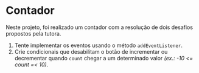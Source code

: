 # Contador

Neste projeto, foi realizado um contador com a resolução de dois desafios propostos pela tutora.

1. Tente implementar os eventos usando o método `addEventListener`.
2. Crie condicionais que desabilitam o botão de incrementar ou decrementar quando `count` chegar a um determinado valor _(ex.: -10 <= count =< 10)_.
